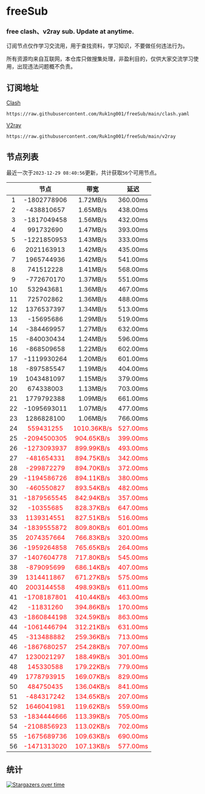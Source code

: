 # freeSub
### free clash、v2ray sub. Update at anytime.

订阅节点仅作学习交流用，用于查找资料，学习知识，不要做任何违法行为。

所有资源均来自互联网，本仓库只做搜集处理，非盈利目的，仅供大家交流学习使用，出现违法问题概不负责。

## 订阅地址
[Clash](https://raw.githubusercontent.com/Ruk1ng001/freeSub/main/clash.yaml)
```
https://raw.githubusercontent.com/Ruk1ng001/freeSub/main/clash.yaml
```
[V2ray](https://raw.githubusercontent.com/Ruk1ng001/freeSub/main/v2ray)
```
https://raw.githubusercontent.com/Ruk1ng001/freeSub/main/v2ray
```

## 节点列表

最近一次于`2023-12-29 08:40:56`更新，共计获取`56`个可用节点。

|  | 节点 | 带宽 | 延迟 |
|:-:|:--:|:--:|:--:|
 | 1 | -1802778906 | 1.72MB/s | 360.00ms |
 | 2 | -438810657 | 1.65MB/s | 438.00ms |
 | 3 | -1817049458 | 1.56MB/s | 432.00ms |
 | 4 | 991732690 | 1.47MB/s | 393.00ms |
 | 5 | -1221850953 | 1.43MB/s | 333.00ms |
 | 6 | 2021163913 | 1.42MB/s | 435.00ms |
 | 7 | 1965744936 | 1.42MB/s | 541.00ms |
 | 8 | 741512228 | 1.41MB/s | 568.00ms |
 | 9 | -772670170 | 1.37MB/s | 551.00ms |
 | 10 | 532943681 | 1.36MB/s | 467.00ms |
 | 11 | 725702862 | 1.36MB/s | 488.00ms |
 | 12 | 1376537397 | 1.34MB/s | 513.00ms |
 | 13 | -15695686 | 1.29MB/s | 519.00ms |
 | 14 | -384469957 | 1.27MB/s | 632.00ms |
 | 15 | -840030434 | 1.24MB/s | 596.00ms |
 | 16 | -868509658 | 1.22MB/s | 602.00ms |
 | 17 | -1119930264 | 1.20MB/s | 601.00ms |
 | 18 | -897585547 | 1.19MB/s | 404.00ms |
 | 19 | 1043481097 | 1.15MB/s | 379.00ms |
 | 20 | 674338003 | 1.13MB/s | 703.00ms |
 | 21 | 1779792388 | 1.09MB/s | 661.00ms |
 | 22 | -1095693011 | 1.07MB/s | 477.00ms |
 | 23 | 1286828100 | 1.06MB/s | 766.00ms |
 | 24 | <font color=red>559431255</font> | <font color=red>1010.36KB/s</font> | <font color=red>527.00ms</font> |
 | 25 | <font color=red>-2094500305</font> | <font color=red>904.65KB/s</font> | <font color=red>399.00ms</font> |
 | 26 | <font color=red>-1273093937</font> | <font color=red>899.99KB/s</font> | <font color=red>493.00ms</font> |
 | 27 | <font color=red>-481654331</font> | <font color=red>894.75KB/s</font> | <font color=red>342.00ms</font> |
 | 28 | <font color=red>-299872279</font> | <font color=red>894.70KB/s</font> | <font color=red>372.00ms</font> |
 | 29 | <font color=red>-1194586726</font> | <font color=red>894.11KB/s</font> | <font color=red>380.00ms</font> |
 | 30 | <font color=red>-460550827</font> | <font color=red>893.54KB/s</font> | <font color=red>482.00ms</font> |
 | 31 | <font color=red>-1879565545</font> | <font color=red>842.94KB/s</font> | <font color=red>357.00ms</font> |
 | 32 | <font color=red>-10355685</font> | <font color=red>828.37KB/s</font> | <font color=red>647.00ms</font> |
 | 33 | <font color=red>1139314551</font> | <font color=red>827.51KB/s</font> | <font color=red>516.00ms</font> |
 | 34 | <font color=red>-1839555872</font> | <font color=red>809.80KB/s</font> | <font color=red>601.00ms</font> |
 | 35 | <font color=red>2074357664</font> | <font color=red>766.83KB/s</font> | <font color=red>320.00ms</font> |
 | 36 | <font color=red>-1959264858</font> | <font color=red>765.65KB/s</font> | <font color=red>264.00ms</font> |
 | 37 | <font color=red>-1407604778</font> | <font color=red>717.80KB/s</font> | <font color=red>545.00ms</font> |
 | 38 | <font color=red>-879095699</font> | <font color=red>686.14KB/s</font> | <font color=red>407.00ms</font> |
 | 39 | <font color=red>1314411867</font> | <font color=red>671.27KB/s</font> | <font color=red>575.00ms</font> |
 | 40 | <font color=red>2003144558</font> | <font color=red>498.93KB/s</font> | <font color=red>611.00ms</font> |
 | 41 | <font color=red>-1708187801</font> | <font color=red>410.44KB/s</font> | <font color=red>463.00ms</font> |
 | 42 | <font color=red>-11831260</font> | <font color=red>394.86KB/s</font> | <font color=red>170.00ms</font> |
 | 43 | <font color=red>-1860844198</font> | <font color=red>324.59KB/s</font> | <font color=red>863.00ms</font> |
 | 44 | <font color=red>-1061446794</font> | <font color=red>312.21KB/s</font> | <font color=red>631.00ms</font> |
 | 45 | <font color=red>-313488882</font> | <font color=red>259.36KB/s</font> | <font color=red>713.00ms</font> |
 | 46 | <font color=red>-1867680257</font> | <font color=red>254.28KB/s</font> | <font color=red>707.00ms</font> |
 | 47 | <font color=red>1230021297</font> | <font color=red>188.49KB/s</font> | <font color=red>301.00ms</font> |
 | 48 | <font color=red>145330588</font> | <font color=red>179.22KB/s</font> | <font color=red>779.00ms</font> |
 | 49 | <font color=red>1778793915</font> | <font color=red>169.07KB/s</font> | <font color=red>829.00ms</font> |
 | 50 | <font color=red>484750435</font> | <font color=red>136.04KB/s</font> | <font color=red>841.00ms</font> |
 | 51 | <font color=red>-484317242</font> | <font color=red>134.65KB/s</font> | <font color=red>207.00ms</font> |
 | 52 | <font color=red>1646041981</font> | <font color=red>119.62KB/s</font> | <font color=red>559.00ms</font> |
 | 53 | <font color=red>-1834444666</font> | <font color=red>113.39KB/s</font> | <font color=red>705.00ms</font> |
 | 54 | <font color=red>-2108856923</font> | <font color=red>113.02KB/s</font> | <font color=red>702.00ms</font> |
 | 55 | <font color=red>-1675689736</font> | <font color=red>109.63KB/s</font> | <font color=red>690.00ms</font> |
 | 56 | <font color=red>-1471313020</font> | <font color=red>107.13KB/s</font> | <font color=red>577.00ms</font> |


## 统计

[![Stargazers over time](https://starchart.cc/Ruk1ng001/freeSub.svg)](https://starchart.cc/Ruk1ng001/freeSub)